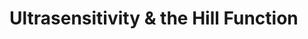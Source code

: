 <extends template="layouts/base.html" title="Ultrasensitivity & the Hill Function"></extends>

<nav-links back="/activators.html" next="/activators-vs-repressors.html"></nav-links>

# Ultrasensitivity & the Hill Function

<nav-links back="/activators.html" next="/activators-vs-repressors.html"></nav-links>